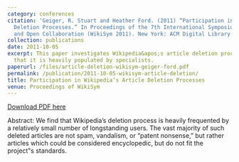 ```yaml
---
category: conferences
citation: 'Geiger, R. Stuart and Heather Ford. (2011) “Participation in Wikipedia’s
  Deletion Processes.” In Proceedings of the 7th International Symposium on Wikis
  and Open Collaboration (WikiSym 2011). New York: ACM Digital Library. <a href="http://www.stuartgeiger.com/papers/article-deletion-wikisym-geiger-ford.pdf">http://www.stuartgeiger.com/papers/article-deletion-wikisym-geiger-ford.pdf</a>'
collection: publications
date: 2011-10-05
excerpt: This paper investigates Wikipedia&apos;s article deletion processes, finding
  that it is heavily populated by specialists.
paperurl: /files/article-deletion-wikisym-geiger-ford.pdf
permalink: /publication/2011-10-05-wikisym-article-deletion/
title: Participation in Wikipedia’s Article Deletion Processes
venue: Proceedings of WikiSym
---
```


<a href='http://www.stuartgeiger.com/papers/article-deletion-wikisym-geiger-ford.pdf'>Download PDF here</a>

Abstract: We find that Wikipedia’s deletion process is heavily frequented by a relatively small number of longstanding users. The vast majority of such deleted articles are not spam, vandalism, or “patent nonsense,” but rather articles which could be considered encyclopedic, but do not fit the project‟s standards.